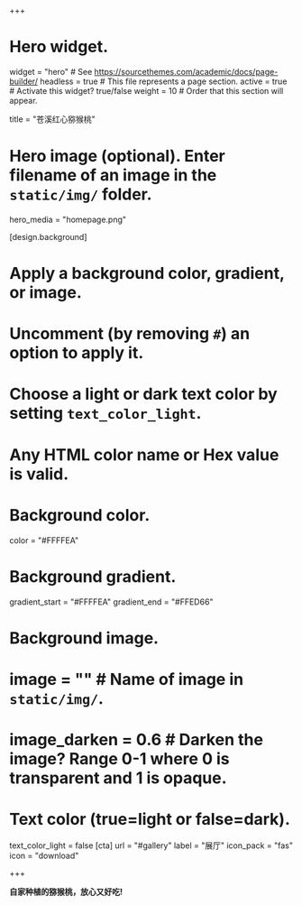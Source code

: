 +++
# Hero widget.
widget = "hero"  # See https://sourcethemes.com/academic/docs/page-builder/
headless = true  # This file represents a page section.
active = true  # Activate this widget? true/false
weight = 10  # Order that this section will appear.

title = "苍溪红心猕猴桃"

# Hero image (optional). Enter filename of an image in the `static/img/` folder.
hero_media = "homepage.png"

[design.background]
  # Apply a background color, gradient, or image.
  #   Uncomment (by removing `#`) an option to apply it.
  #   Choose a light or dark text color by setting `text_color_light`.
  #   Any HTML color name or Hex value is valid.

  # Background color.
   color = "#FFFFEA"
  
  # Background gradient.
   gradient_start = "#FFFFEA"
   gradient_end = "#FFED66"
  
  # Background image.
  # image = ""  # Name of image in `static/img/`.
  # image_darken = 0.6  # Darken the image? Range 0-1 where 0 is transparent and 1 is opaque.

  # Text color (true=light or false=dark).
  text_color_light = false
[cta]
  url = "#gallery"
  label = "展厅"
  icon_pack = "fas"
  icon = "download"


  
+++

**自家种植的猕猴桃，放心又好吃!**

